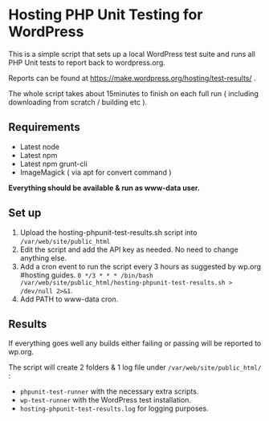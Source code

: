 # Hosting PHP Unit Testing for WordPress

This is a simple script that sets up a local WordPress test suite and runs all PHP Unit tests to report back to wordpress.org.

Reports can be found at https://make.wordpress.org/hosting/test-results/ .

The whole script takes about 15minutes to finish on each full run ( including downloading from scratch / building etc ).

## Requirements

- Latest node
- Latest npm
- Latest npm grunt-cli
- ImageMagick ( via apt for convert command )

**Everything should be available & run as www-data user.**

## Set up
1. Upload  the hosting-phpunit-test-results.sh script into `/var/web/site/public_html`
2. Edit the script and add the API key as needed. No need to change anything else.
3. Add a cron event to run the script every 3 hours as suggested by wp.org #hosting guides. `0 */3 * * * /bin/bash /var/web/site/public_html/hosting-phpunit-test-results.sh > /dev/null 2>&1`.
4. Add PATH to www-data cron.

## Results
If everything goes well any builds either failing or passing will be reported to wp.org.

The script will create 2 folders & 1 log file under `/var/web/site/public_html/` :

- `phpunit-test-runner` with the necessary extra scripts.
- `wp-test-runner` with the WordPress test installation.
- `hosting-phpunit-test-results.log` for logging purposes.
